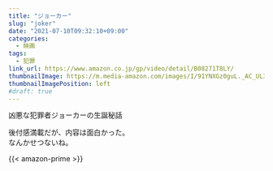 ```yaml
---
title: "ジョーカー"
slug: "joker"
date: "2021-07-10T09:32:10+09:00"
categories:
  - 映画
tags:
  - 犯罪
link_url: https://www.amazon.co.jp/gp/video/detail/B08271T8LY/
thumbnailImage: https://m.media-amazon.com/images/I/91YNXGz0guL._AC_UL320_.jpg
thumbnailImagePosition: left
#draft: true
---
```

凶悪な犯罪者ジョーカーの生誕秘話
<!--more-->
後付感満載だが、内容は面白かった。  
なんかせつないね。

{{< amazon-prime >}}
